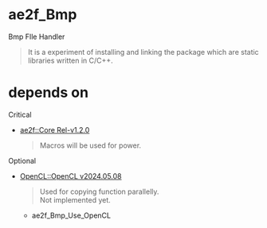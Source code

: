 # ae2f_Bmp
 Bmp FIle Handler

> It is a experiment of installing and linking the package which are static libraries written in C/C++.

# depends on
Critical
- [ae2f::Core Rel-v1.2.0](https://github.com/yuisanae2f/ae2f_Core/releases/tag/Rel-v1.2.0)
	> Macros will be used for power.

Optional
- [OpenCL::OpenCL v2024.05.08](https://github.com/KhronosGroup/OpenCL-SDK/releases/tag/v2024.05.08)
	> Used for copying function parallelly.  
	> Not implemented yet.
	- ae2f_Bmp_Use_OpenCL
